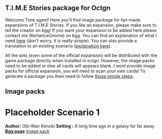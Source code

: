 ## T.I.M.E Stories package for Octgn

Welcome Time agent! Here you'll find image package for fan-made expansions of T.I.M.E Stories. If you like an expansion, please make sure to tell the creator on bgg! If you want your expansion to be added here please contact me (KertanLeGnome) on bgg. You can find an explanation of what I need [here](set) (don't worry, it is really simple). You can also provide a translation to an existing scenario ([explanation here](translation)). 

All the sets (even some of the official expansion) will be distributed with the game package directly when installed in octgn. However, the image packs need to be added or else all cards will appears blank. I wont provide image packs for official expansion, you will need to scan your own cards! To generate a package you then need to follow [those simple steps](scan).

## Image packs

# Placeholder Scenario 1
**Author:** Obi-Wan Kenobi
**Setting :** A long time ago in a galaxy far far away
[**Bgg page**](https://boardgamegeek.com/boardgame/146508/time-stories)
[Image pack](scenario1)
